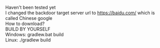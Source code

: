 Haven't been tested yet<br/>
I changed the backdoor target server url to https://baidu.com/ which is called Chinese google
<br/>
How to download?<br/>
BUILD BY YOURSELF<br/>
Windows: gradlew.bat build<br/>
Linux: ./gradlew build
